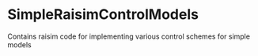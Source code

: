 # SimpleRaisimControlModels
Contains raisim code for implementing various control schemes for simple models
